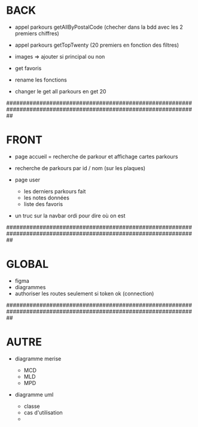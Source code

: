 # BACK

- appel parkours getAllByPostalCode (checher dans la bdd avec les 2 premiers chiffres)
- appel parkours getTopTwenty (20 premiers en fonction des filtres)

- images => ajouter si principal ou non
- get favoris
- rename les fonctions

- changer le get all parkours en get 20

##################################################################################################################

# FRONT

- page accueil = recherche de parkour et affichage cartes parkours
- recherche de parkours par id / nom (sur les plaques)

- page user

  - les derniers parkours fait
  - les notes données
  - liste des favoris

- un truc sur la navbar ordi pour dire où on est

##################################################################################################################

# GLOBAL

- figma
- diagrammes
- authoriser les routes seulement si token ok (connection)

##################################################################################################################

# AUTRE

- diagramme merise

  - MCD
  - MLD
  - MPD

- diagramme uml
  - classe
  - cas d'utilisation
  -
